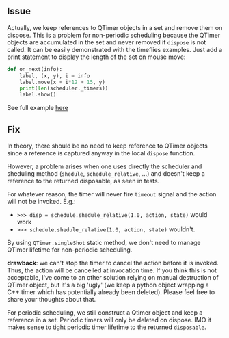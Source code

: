 
## Issue
Actually, we keep references to QTimer objects in a set and remove them on dispose. This is a problem for non-periodic scheduling because the QTimer objects are accumulated in the set and never removed if `dispose` is not called.
It can be easily demonstrated with the timeflies examples. Just add a print statement to display the length of the set on mouse move:
```python
def on_next(info):
    label, (x, y), i = info
    label.move(x + i*12 + 15, y)
    print(len(scheduler._timers))
    label.show()
```
See full example [here](https://gist.github.com/jcafhe/9295d50e7f98b9b834d4b70c129caaa5)

## Fix
In theory, there should be no need to keep reference to QTimer objects since a reference is captured anyway in the local `dispose` function. 

However, a problem arises when one uses directly the scheduler and sheduling method (`shedule`, `schedule_relative`, ...) and doesn't keep a reference to the returned disposable, as seen in tests.

For whatever reason, the timer will never fire `timeout` signal and the action will not be invoked. E.g.:
- `>>> disp = schedule.shedule_relative(1.0, action, state)` would work
- `>>> schedule.shedule_relative(1.0, action, state)` wouldn't.

By using `QTimer.singleShot` static method, we don't need to manage QTimer lifetime for non-periodic scheduling. 

**drawback**: we can't stop the timer to cancel the action before it is invoked. Thus, the action will be cancelled at invocation time. If you think this is not acceptable, I've come to an other solution relying on manual destruction of QTimer object, but it's a big 'ugly' (we keep a python object wrapping a C++ timer which has potentially already been deleted). Please feel free to share your thoughts about that.

For periodic scheduling, we still construct a Qtimer object and keep a reference in a set. Periodic timers will only be deleted on dispose. IMO it makes sense to tight periodic timer lifetime to the returned `disposable`.

